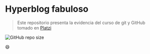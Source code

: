# Hyperblog fabuloso

> Este repositorio presenta la evidencia del curso de git y GitHub tomado en [Platzi](https://platzi.com/ "Platzi")

![GitHub repo size](https://img.shields.io/github/repo-size/icarus-11/Hyperblog)


:smile:
